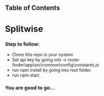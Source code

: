 ## Table of Contents

# Splitwise

### Step to follow:

- Clone this repo in your system
- Set api key by going into -> route-finder\app\src\common\config\constants.js
- run npm install by going into root folder.
- run npm start.

### You are good to go...
